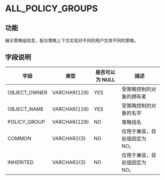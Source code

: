 # ALL_POLICY_GROUPS

## 功能

展示策略组信息，配合策略上下文实现对不同的用户生效不同的策略。

## 字段说明

| 字段 | 类型 | 是否可以为 NULL | 描述 |
| --- | --- | --- | --- |
| OBJECT_OWNER | VARCHAR(128) | YES | 受策略控制的对象的拥有者 |
| OBJECT_NAME | VARCHAR(128) | YES | 受策略控制的对象的名字 |
| POLICY_GROUP | VARCHAR(128) | NO | 策略组名 |
| COMMON | VARCHAR2(3) | NO | 仅用于兼容，目前值固定为 NO。 |
| INHERITED | VARCHAR2(3) | NO | 仅用于兼容，目前值固定为 NO。 |
